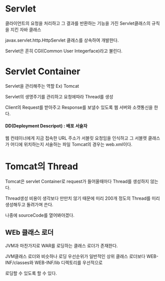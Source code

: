 # Servlet
클라이언트의 요청을 처리하고 그 결과를 반환하는 기능을 가진 Servlet클래스의 규칙을 지킨 자바 클래스

javax.servlet.http.HttpServlet 클래스를 상속하여 개발한다.

Servlet은 흔히 CGI(Common User Integerface)라고 불린다.

# Servlet Container
Servlet을 관리해주는 역할 Ex) Tomcat

Servlet의 생명주기를 관리하고 요청에따라 Thread를 생성

Client의 Request를 받아주고 Response를 보낼수 있도록 웹 서버와 소캣통신을 한다.


#### DD(Deployment Descripot) : 배포 서술자
웹 컨테이너에게 지금 접속한 URL 주소가 서블릿 요청임을 인식하고 그 서블렛 클래스가 어디에 위치하는지 서술하는 파일
Tomcat의 경우는 web.xml이다.

# Tomcat의 Thread
Tomcat은 servlet Container로 request가 들어올때마다 Thread를 생성하지 않는다.

Thread생성 비용이 생각보다 만만치 않기 때문에 미리 200개 정도의 Thread를 미리 생성해두고 돌려가며 쓴다.

나중에 sourceCode를 열어봐야겠다.

## WEb 클래스 로더
JVM과 마찬가지로 WAR를 로딩하는 클래스 로더가 존재한다.

JVM클래스 로더와 비슷하나 로딩 우선순위가 일반적인 상위 클래스 로더보다 WEB-INF/classes와 WEB-INF/lib 디렉토리를 우선적으로 

로딩할 수 있도록 할 수 있다.